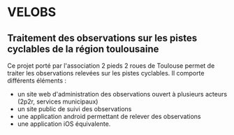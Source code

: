 VELOBS
==============

Traitement des observations sur les pistes cyclables de la région toulousaine
--------------

Ce projet porté par l'association 2 pieds 2 roues de Toulouse permet de traiter les observations relevées sur les pistes cyclables.
Il comporte différents éléments :
- un site web d'administration des observations ouvert à plusieurs acteurs (2p2r, services municipaux)
- un site public de suivi des observations
- une application android permettant de relever des observations 
- une application iOS équivalente.
